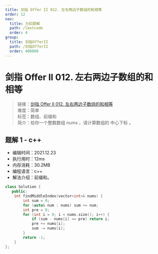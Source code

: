 ```yaml
---
title: 剑指 Offer II 012. 左右两边子数组的和相等
order: 12
nav:
  title: 力扣题解
  path: /leetcode
  order: 4
group:
  title: 剑指OfferII
  path: /剑指OfferII
  order: 400000
---
```


# 剑指 Offer II 012. 左右两边子数组的和相等

> 链接：[剑指 Offer II 012. 左右两边子数组的和相等](https://leetcode-cn.com/problems/tvdfij/)  
> 难度：简单  
> 标签：数组、前缀和  
> 简介：给你一个整数数组 nums ，请计算数组的 中心下标 。

## 题解 1 - c++

- 编辑时间：2021.12.23
- 执行用时：12ms
- 内存消耗：30.2MB
- 编程语言：c++
- 解法介绍：前缀和。

```c++
class Solution {
   public:
    int findMiddleIndex(vector<int>& nums) {
        int sum = 0;
        for (auto& num : nums) sum += num;
        int pre = 0;
        for (int i = 0; i < nums.size(); i++) {
            if (sum - nums[i] == pre) return i;
            pre += nums[i];
            sum -= nums[i];
        }
        return -1;
    }
};
```
